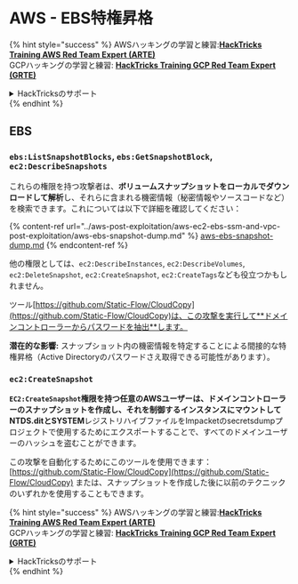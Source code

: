 # AWS - EBS特権昇格

{% hint style="success" %}
AWSハッキングの学習と練習:<img src="/.gitbook/assets/image.png" alt="" data-size="line">[**HackTricks Training AWS Red Team Expert (ARTE)**](https://training.hacktricks.xyz/courses/arte)<img src="/.gitbook/assets/image.png" alt="" data-size="line">\
GCPハッキングの学習と練習: <img src="/.gitbook/assets/image (2).png" alt="" data-size="line">[**HackTricks Training GCP Red Team Expert (GRTE)**<img src="/.gitbook/assets/image (2).png" alt="" data-size="line">](https://training.hacktricks.xyz/courses/grte)

<details>

<summary>HackTricksのサポート</summary>

* [**サブスクリプションプラン**](https://github.com/sponsors/carlospolop)をチェック！
* 💬 [**Discordグループ**](https://discord.gg/hRep4RUj7f)に参加するか、[**telegramグループ**](https://t.me/peass)に参加するか、**Twitter** 🐦 [**@hacktricks\_live**](https://twitter.com/hacktricks\_live)**をフォロー**してください。
* **HackTricks**と**HackTricks Cloud**のGitHubリポジトリにPRを提出して、ハッキングテクニックを共有してください。

</details>
{% endhint %}

## EBS

### `ebs:ListSnapshotBlocks`, `ebs:GetSnapshotBlock`, `ec2:DescribeSnapshots`

これらの権限を持つ攻撃者は、**ボリュームスナップショットをローカルでダウンロードして解析**し、それらに含まれる機密情報（秘密情報やソースコードなど）を検索できます。これについては以下で詳細を確認してください：

{% content-ref url="../aws-post-exploitation/aws-ec2-ebs-ssm-and-vpc-post-exploitation/aws-ebs-snapshot-dump.md" %}
[aws-ebs-snapshot-dump.md](../aws-post-exploitation/aws-ec2-ebs-ssm-and-vpc-post-exploitation/aws-ebs-snapshot-dump.md)
{% endcontent-ref %}

他の権限としては、`ec2:DescribeInstances`, `ec2:DescribeVolumes`, `ec2:DeleteSnapshot`, `ec2:CreateSnapshot`, `ec2:CreateTags`なども役立つかもしれません。

ツール[https://github.com/Static-Flow/CloudCopy](https://github.com/Static-Flow/CloudCopy)は、この攻撃を実行して**ドメインコントローラーからパスワードを抽出**します。

**潜在的な影響:** スナップショット内の機密情報を特定することによる間接的な特権昇格（Active Directoryのパスワードさえ取得できる可能性があります）。

### **`ec2:CreateSnapshot`**

**`EC2:CreateSnapshot`**権限を持つ任意のAWSユーザーは、**ドメインコントローラーのスナップショットを作成**し、それを制御するインスタンスにマウントして**NTDS.ditとSYSTEM**レジストリハイブファイルをImpacketのsecretsdumpプロジェクトで使用するためにエクスポートすることで、すべてのドメインユーザーのハッシュを盗むことができます。

この攻撃を自動化するためにこのツールを使用できます：[https://github.com/Static-Flow/CloudCopy](https://github.com/Static-Flow/CloudCopy) または、スナップショットを作成した後に以前のテクニックのいずれかを使用することもできます。

{% hint style="success" %}
AWSハッキングの学習と練習:<img src="/.gitbook/assets/image.png" alt="" data-size="line">[**HackTricks Training AWS Red Team Expert (ARTE)**](https://training.hacktricks.xyz/courses/arte)<img src="/.gitbook/assets/image.png" alt="" data-size="line">\
GCPハッキングの学習と練習: <img src="/.gitbook/assets/image (2).png" alt="" data-size="line">[**HackTricks Training GCP Red Team Expert (GRTE)**<img src="/.gitbook/assets/image (2).png" alt="" data-size="line">](https://training.hacktricks.xyz/courses/grte)

<details>

<summary>HackTricksのサポート</summary>

* [**サブスクリプションプラン**](https://github.com/sponsors/carlospolop)をチェック！
* 💬 [**Discordグループ**](https://discord.gg/hRep4RUj7f)に参加するか、[**telegramグループ**](https://t.me/peass)に参加するか、**Twitter** 🐦 [**@hacktricks\_live**](https://twitter.com/hacktricks\_live)**をフォロー**してください。
* **HackTricks**と**HackTricks Cloud**のGitHubリポジトリにPRを提出して、ハッキングテクニックを共有してください。

</details>
{% endhint %}
